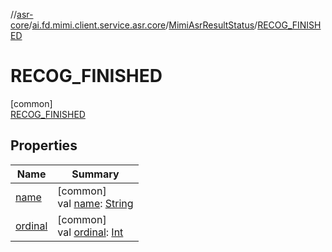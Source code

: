 //[asr-core](../../../../index.md)/[ai.fd.mimi.client.service.asr.core](../../index.md)/[MimiAsrResultStatus](../index.md)/[RECOG_FINISHED](index.md)

# RECOG_FINISHED

[common]\
[RECOG_FINISHED](index.md)

## Properties

| Name | Summary |
|---|---|
| [name](../../../ai.fd.mimi.client.service.asr.core.entity/-mimi-asr-result-status-entity/-r-e-c-o-g_-f-i-n-i-s-h-e-d/index.md#-372974862%2FProperties%2F115902251) | [common]<br>val [name](../../../ai.fd.mimi.client.service.asr.core.entity/-mimi-asr-result-status-entity/-r-e-c-o-g_-f-i-n-i-s-h-e-d/index.md#-372974862%2FProperties%2F115902251): [String](https://kotlinlang.org/api/core/kotlin-stdlib/kotlin/-string/index.html) |
| [ordinal](../../../ai.fd.mimi.client.service.asr.core.entity/-mimi-asr-result-status-entity/-r-e-c-o-g_-f-i-n-i-s-h-e-d/index.md#-739389684%2FProperties%2F115902251) | [common]<br>val [ordinal](../../../ai.fd.mimi.client.service.asr.core.entity/-mimi-asr-result-status-entity/-r-e-c-o-g_-f-i-n-i-s-h-e-d/index.md#-739389684%2FProperties%2F115902251): [Int](https://kotlinlang.org/api/core/kotlin-stdlib/kotlin/-int/index.html) |
